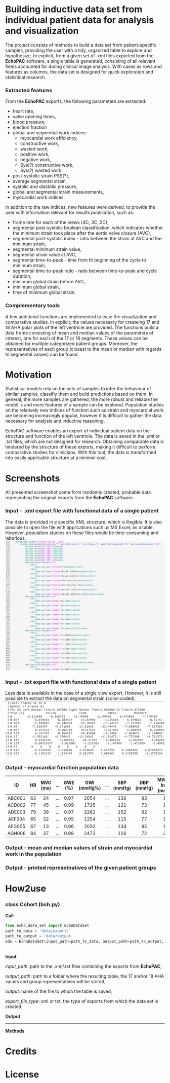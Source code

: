 # Building inductive data set from individual patient data for analysis and visualization
The project consists of methods to build a data set from patient-specific samples, providing the user with a tidy,
organized table to explore and hypothesize. In explicit, from a given set of .xml files exported from the 
**EchoPAC** software, a single table is generated, consisting of all relevant fields accounted for during clinical image 
analysis. With cases as rows and features as columns, the data set is designed for quick exploration and statistical
research.

### Extracted features
From the **EchoPAC** exports, the following parameters are extracted:
 * heart rate,
 * valve opening times,
 * blood pressure,
 * ejection fraction
 * global and segmental work indices:
    * myocardial work efficiency,
    * constructive work,
    * wasted work,
    * positive work,
    * negative work,
    * Sys(?) constructive work,
    * Sys(?) wasted work,
 * post-systolic strain PSS(?),
 * average segmental strain,
 * systolic and diastolic pressure,
 * global and segmental strain measurements,
 * myocardial work indices.
   
In addition to the raw indices, new features were derived, to provide the user with information relevant for 
results publication, such as:
 * frame rate for each of the views (4C, 3C, 2C),
 * segmental post-systolic boolean classification, which indicates whether the minimum strain took place after the 
 aortic valve closure (AVC),
 * segmental post-systolic index - ratio between the strain at AVC and the minimum strain,
 * segmental minimum strain value,
 * segmental strain value at AVC,
 * segmental time-to-peak - time from th beginning of the cycle to minimum strain,
 * segmental time-to-peak ratio - ratio between time-to-peak and cycle duration,
 * minimum global strain before AVC,
 * minimum global strain,
 * time of minimum global strain.
 
### Complementary tools

A few additional functions are implemented to ease the visualization and comparative studies. In explicit, the values 
necessary for createing 17 and 18 AHA polar plots of the left ventricle are provided. The functions build a data frame
consisting of mean and median values of the parameters of interest, one for each of the 17 or 18 segments. These values
can be obtained for multiple categorized patient groups. Moreover, the representatives of each group (closest to the
mean or median with regards to segmental values) can be found

# Motivation
Statistical models rely on the sets of samples to infer the behaviour of similar samples, classifiy them and build
predictions based on them. In general, the more samples are gathered, the more robust and reliable the model is and more
features of a sample can be explored. Population studies on the relatively new indices of function such as strain
and myocardial work are becoming increasingly popular, however it is difficult to gather the data necessary for analysis
and inductive reasoning.

EchoPAC software enables an export of individual patient data on the structure and function of the left ventricle. The
data is saved in the .xml or .txt files, which are not designed for research. Obtaining comparable data is hindered by
the structure of these exports, making it difficult to perform comparative studies for clinicians. With this tool, the 
data is transformed into easily applicable structure at a minimal cost.

# Screenshots 
All presented screenshot come form randomly created, probable data representing the original exports from the 
**EchoPAC** software.

### Input - .xml export file with functional data of a single patient
The data is provided in a specific XML structure, which is illegible. It is also possible to open the file with
applications such us MS Excel, as a table. However, population studies on these files would be time-consuming and 
laborious.
![smooth plots](images/xml_example_gedit.png  "Segmental Strain - Echopac version")

### Input - .txt export file with functional data of a single patient
Less data is available in the case of a single view export. However, it is still possible to extract the data on
segmental strain (color-coded).
![smooth plots](images/txt_example.png  "Segmental Strain - Echopac version")

### Output - myocardial function population data
ID | HR | MVC (ms) | ... | GWE (%) | GWI (mmHg%) |... |  SBP (mmHg) | DBP (mmHg) | MW_Basal Inferior (mmHg%) | MW_Basal Posterior (mmHg%)| ...
 :---:|:---:|:---:| :---: | :---: | :---: | :---: | :---: | :---: | :---: | :---: | :---:  
ABC001 | 63	| 24    | ... | 0.97	| 2054  | ... | 136	| 83	| 1524	| 2234	| ... 
ACD002 | 77	| 45	| ... | 0.99	| 1725	| ... | 121	| 73	| 1281	| 1875 | ... 
ADE003 | 79	| 38	| ... | 0.97	| 2262	| ... | 152	| 92	| 1362	| 2893 | ... 
AEF004	| 65 | 32	| ... | 0.95	| 1254	| ... | 115	| 77	| 1123	| 1490 | ... 
AFG005	| 67 | 13	| ... | 0.96	| 2032	| ... | 134	| 85	| 1552	| 1750 | ... 
AGH006	| 84 | 37	| ... | 0.98	| 2472	| ... | 126	| 72	| 2762	| 3312 | ... 



### Output - mean and median values of strain and myocardial work in the population


### Output - printed represetnatives of the given patient groups


# How2use

### class Cohort (bsh.py)

**Call**
```python
from echo_data_set import EchoDataSet
path_to_data = 'data/exports'
path_to_output = 'data/output'
eds = EchoDataSet(input_path=path_to_data, output_path=path_to_output, output='all_cases.csv', export_file_type='xml')
   
```

**Input**

*input_path*: path to the .xml/.txt files containing the exports from **EchoPAC**,

 
*output_path*: path to a folder where the resulting table, the 17 and/or 18 AHA values and group representatives
will be stored,

*output*: name of the file to which the table is saved,

*export_file_type*: xml or txt, the type of exports from which the data set is created.
 
**Output** 


---
**Methods**


# Credits


# License